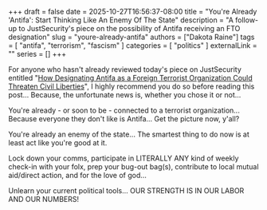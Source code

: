 +++ 
draft = false
date = 2025-10-27T16:56:37-08:00
title = "You're Already 'Antifa': Start Thinking Like An Enemy Of The State"
description = "A follow-up to JustSecurity's piece on the possibility of Antifa receiving an FTO designation"
slug = "youre-already-antifa"
authors = ["Dakota Raine"]
tags = [
    "antifa",
    "terrorism",
    "fascism"
]
categories = [
    "politics"
]
externalLink = ""
series = []
+++

For anyone who hasn't already reviewed today's piece on JustSecurity entitled "[How Designating Antifa as a Foreign Terrorist Organization Could Threaten Civil Liberties](https://www.justsecurity.org/122643/antifa-threaten-civil-liberties/)", I highly recommend you do so before reading this post... Because, the unfortunate news is, whether you chose it or not... 

You're already - or soon to be - connected to a terrorist organization... Because everyone they don't like is Antifa... Get the picture now, y'all?

You're already an enemy of the state... The smartest thing to do now is at least act like you're good at it.

Lock down your comms, participate in LITERALLY ANY kind of weekly check-in with your folx, prep your bug-out bag(s), contribute to local mutual aid/direct action, and for the love of god...

Unlearn your current political tools... OUR STRENGTH IS IN OUR LABOR AND OUR NUMBERS!
